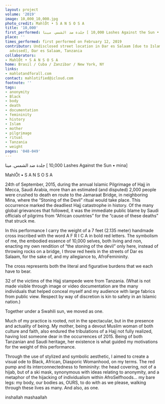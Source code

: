 ```yaml
---
layout: project
volume: '2019'
image: 10,000_10,000.jpg
photo_credit: MahlÕt • S A N S O S A
title: '10,000'
first_performed: جلدة ضد الشمس. مينا [ 10,000 Lashes Against the Sun • mina]
place: ''
times_performed: first performed on February 12, 2019
contributor: Undisclosed street location in Dar es Salaam [due to Islamic law, discretion
  advised], Dar es Salaam, Tanzania
collaborators:
- MahlÕt • S A N S O S A
home: Brasil / Cuba / Zanzibar / New York, NY
links:
- mahlotandforall.com
contact: mahlotified@icloud.com
footnote: ''
tags:
- anonymity
- Black
- body
- death
- documentation
- femininity
- history
- Islam
- mother
- pilgrimage
- ritual
- Tanzania
- weight
pages: '048-049'
---
```



 جلدة ضد الشمس. مينا  [ 10,000 Lashes Against the Sun • mina]

MahlÕt • S A N S O S A

24th of September, 2015, during the annual Islamic Pilgrimage of Hajj in Mecca, Saudi Arabia, more than an estimated (and disputed) 2,000 people were crushed to death en route to the Jamaraat Bridge, in neighboring Mina, where the “Stoning of the Devil” ritual would take place. This occurrence marked the deadliest Hajj catastrophe in history. Of the many global grievances that followed, it was the immediate public blame by Saudi officials of pilgrims from “African countries” for the “cause of these deaths” that struck me.

In this performance I carry the weight of a 7 feet (2.135 meter) handmade cross inscribed with the word A F R I C A in bold red letters. The symbolism of me, the embodied essence of 10,000 selves, both living and non, enacting my own rendition of “the stoning of the devil” only here, instead of throwing rocks on a bridge, I throw red heels in the streets of Dar es Salaam, for the sake of, and my allegiance to, AfroFemininity.

The cross represents both the literal and figurative burdens that we each have to bear.

32 of the victims of the Hajj stampede were from Tanzania. (What is not made visible through image or video documentation are the many individuals that helped conceal myself and my audience with large fabrics from public view. Respect by way of discretion is kin to safety in an Islamic nation.)

Together under a Swahili sun, we moved as one.

Much of my practice is rooted, not in the spectacular, but in the presence and actuality of being. My mother, being a devout Muslim woman of both culture and faith, also endured the tribulations of a Hajj not fully realized, having lost someone dear in the occurrences of 2015. Being of both Tanzanian and Saudi heritage, her existence is what guided my motivations for the weight of this performance.

Through the use of stylized and symbolic aesthetic, I aimed to create a visual ode to Black, African, Diasporic Womanhood, on my terms. The red pump and its interconnectedness to femininity: the head covering, not of a hijab, but of a ski mask, synonymous with ideas relating to anonymity, and a metaphor of the hijacking of individualism within AfroSelfhoods… my bare legs: my body, our bodies as, OURS, to do with as we please, walking through these lives as many. And also, as one.

inshallah mashaallah
